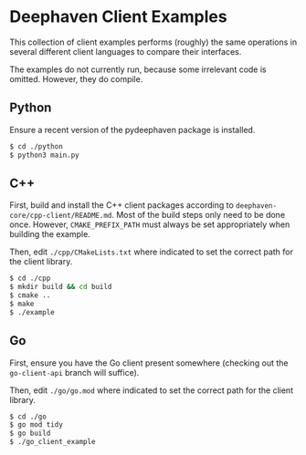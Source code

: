 # Deephaven Client Examples

This collection of client examples performs (roughly) the same operations
in several different client languages to compare their interfaces.

The examples do not currently run, because some irrelevant code is omitted.
However, they do compile.

## Python

Ensure a recent version of the pydeephaven package is installed.

```sh
$ cd ./python
$ python3 main.py
```

## C++

First, build and install the C++ client packages according to `deephaven-core/cpp-client/README.md`.
Most of the build steps only need to be done once.
However, `CMAKE_PREFIX_PATH` must always be set appropriately when building the example.

Then, edit `./cpp/CMakeLists.txt` where indicated to set the correct path for the client library.

```sh
$ cd ./cpp
$ mkdir build && cd build
$ cmake ..
$ make
$ ./example
```

## Go

First, ensure you have the Go client present somewhere (checking out the `go-client-api` branch will suffice).

Then, edit `./go/go.mod` where indicated to set the correct path for the client library.

```sh
$ cd ./go
$ go mod tidy
$ go build
$ ./go_client_example
```
